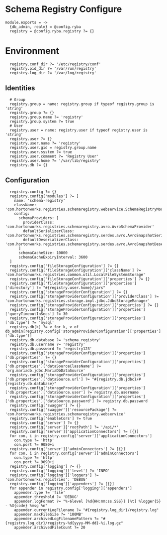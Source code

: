 
# Schema Registry Configure

    module.exports = ->
      {db_admin, realm} = @config.ryba
      registry = @config.ryba.registry ?= {}

# Environment

      registry.conf_dir ?= '/etc/registry/conf'
      registry.pid_dir ?= '/var/run/registry'
      registry.log_dir ?= '/var/log/registry'

## Identities

      # Group
      registry.group = name: registry.group if typeof registry.group is 'string'
      registry.group ?= {}
      registry.group.name ?= 'registry'
      registry.group.system ?= true
      # User
      registry.user = name: registry.user if typeof registry.user is 'string'
      registry.user ?= {}
      registry.user.name ?= 'registry'
      registry.user.gid = registry.group.name
      registry.user.system ?= true
      registry.user.comment ?= 'Registry User'
      registry.user.home ?= '/var/lib/registry'
      registry.db ?= {}

## Configuration

      registry.config ?= {}
      registry.config['modules'] ?= [
        name: 'schema-registry'
        className: 'com.hortonworks.registries.schemaregistry.webservice.SchemaRegistryModule'
        config:
          schemaProviders: [
            providerClass: 'com.hortonworks.registries.schemaregistry.avro.AvroSchemaProvider'
            defaultSerializerClass: 'com.hortonworks.registries.schemaregistry.serdes.avro.AvroSnapshotSerializer'
            defaultDeserializerClass: 'com.hortonworks.registries.schemaregistry.serdes.avro.AvroSnapshotDeserializer'
          ]
          schemaCacheSize: 10000
          schemaCacheExpiryInterval: 3600
      ]
      registry.config['fileStorageConfiguration'] ?= {}
      registry.config['fileStorageConfiguration']['className'] ?= 'com.hortonworks.registries.common.util.LocalFileSystemStorage'
      registry.config['fileStorageConfiguration']['properties'] ?= {}
      registry.config['fileStorageConfiguration']['properties']['directory'] ?= "#{registry.user.home}/jars"
      registry.config['storageProviderConfiguration'] ?= {}
      registry.config['storageProviderConfiguration']['providerClass'] ?= 'com.hortonworks.registries.storage.impl.jdbc.JdbcStorageManager'
      registry.config['storageProviderConfiguration']['properties'] ?= {}
      registry.config['storageProviderConfiguration']['properties']['queryTimeoutInSecs'] ?= 30
      registry.config['storageProviderConfiguration']['properties']['db.type'] ?= 'mysql'
      registry.db[k] ?= v for k, v of db_admin[registry.config['storageProviderConfiguration']['properties']['db.type']]
      registry.db.database ?= 'schema_registry'
      registry.db.username ?= 'registry'
      registry.db.password ?= 'registry123'
      registry.config['storageProviderConfiguration']['properties']['db.properties'] ?= {}
      registry.config['storageProviderConfiguration']['properties']['db.properties']['dataSourceClassName'] ?= 'org.mariadb.jdbc.MariaDbDataSource'
      registry.config['storageProviderConfiguration']['properties']['db.properties']['dataSource.url'] ?= "#{registry.db.jdbc}/#{registry.db.database}"
      registry.config['storageProviderConfiguration']['properties']['db.properties']['dataSource.user'] ?= registry.db.username
      registry.config['storageProviderConfiguration']['properties']['db.properties']['dataSource.password'] ?= registry.db.password
      registry.config['swagger'] ?= {}
      registry.config['swagger']['resourcePackage'] ?= 'com.hortonworks.registries.schemaregistry.webservice'
      registry.config['enableCors'] ?= true
      registry.config['server'] ?= {}
      registry.config['server']['rootPath'] ?= '/api/*'
      registry.config['server']['applicationConnectors'] ?= [{}]
      for con, i in registry.config['server']['applicationConnectors']
        con.type ?= 'http'
        con.port ?= 9080+i
      registry.config['server']['adminConnectors'] ?= [{}]
      for con, i in registry.config['server']['adminConnectors']
        con.type ?= 'http'
        con.port ?= 9090+i
      registry.config['logging'] ?= {}
      registry.config['logging']['level'] ?= 'INFO'
      registry.config['logging']['loggers'] ?= 'com.hortonworks.registries': 'DEBUG'
      registry.config['logging']['appenders'] ?= [{}]
      for appender in registry.config['logging']['appenders']
        appender.type ?= 'file'
        appender.threshold ?= 'DEBUG'
        appender.logFormat ?= "%-6level [%d{HH:mm:ss.SSS}] [%t] %logger{5} - %X{code} %msg %n"
        appender.currentLogFilename ?= "#{registry.log_dir}/registry.log"
        appender.maxFileSize ?= '100MB'
        appender.archivedLogFilenamePattern ?= "#{registry.log_dir}/registry-%d{yyyy-MM-dd}-%i.log.gz"
        appender.archivedFileCount ?= 20

